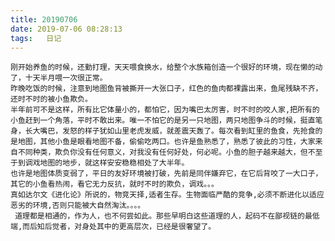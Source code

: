 ```yaml
---
title: 20190706
date: 2019-07-06 08:28:13
tags:   日记
---
```

    刚开始养鱼的时候，还勤打理，天天喂食换水，给整个水族箱创造一个很好的环境，现在懒的动了，十天半月喂一次很正常。
    昨晚吃饭的时候，注意到地图鱼背被撕开一大张口子，红色的鱼肉都裸露出来，鱼尾残缺不齐，还时不时的被小鱼欺负。
    半年前可不是这样，所有比它体量小的，都怕它，因为嘴巴太厉害，时不时的咬人家,把所有的小鱼赶到一个角落，平时不敢出来。唯一不怕它的是另一只地图，两只地图争斗的时候，挺直笔身，长大嘴巴，发怒的样子犹如山里老虎发威，就差震天轰了。每次看到缸里的鱼食，先抢食的是地图，其他小鱼是眼看地图不备，偷偷吃两口。也许是鱼熟悉了，熟悉了彼此的习性，大家来自不同种类，欺负你没有任何意义，对我没有任何好处，何必呢。小鱼的胆子越来越大，但不至于到调戏地图的地步，就这样安安稳稳相处了大半年。
    也许是地图体质变弱了，平日的友好环境被打破，先前是同伴嫌弃它，在它后背咬了一大口子，其它的小鱼看热闹，看它无力反抗，就时不时的欺负，调戏。。。
    真如达尔文《进化论》所说的，物竞天择,适者生存。生物面临严酷的竞争,必须不断进化以适应恶劣的环境,否则只能被大自然淘汰。。。。
     道理都是相通的，作为人，也不何尝如此。那些早明白这些道理的人，起码不在鄙视链的最低端,而后知后觉者，对身处其中的更高层次，已经是很奢望了。
    
